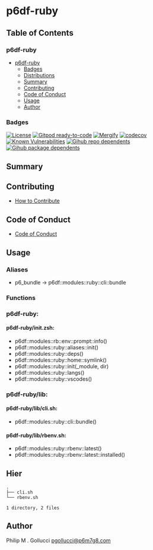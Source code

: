 # p6df-ruby

## Table of Contents


### p6df-ruby
- [p6df-ruby](#p6df-ruby)
  - [Badges](#badges)
  - [Distributions](#distributions)
  - [Summary](#summary)
  - [Contributing](#contributing)
  - [Code of Conduct](#code-of-conduct)
  - [Usage](#usage)
  - [Author](#author)

### Badges

[![License](https://img.shields.io/badge/License-Apache%202.0-yellowgreen.svg)](https://opensource.org/licenses/Apache-2.0)
[![Gitpod ready-to-code](https://img.shields.io/badge/Gitpod-ready--to--code-blue?logo=gitpod)](https://gitpod.io/#https://github.com/p6m7g8/p6df-ruby)
[![Mergify](https://img.shields.io/endpoint.svg?url=https://gh.mergify.io/badges/p6m7g8/p6df-ruby/&style=flat)](https://mergify.io)
[![codecov](https://codecov.io/gh/p6m7g8/p6df-ruby/branch/master/graph/badge.svg?token=14Yj1fZbew)](https://codecov.io/gh/p6m7g8/p6df-ruby)
[![Known Vulnerabilities](https://snyk.io/test/github/p6m7g8/p6df-ruby/badge.svg?targetFile=package.json)](https://snyk.io/test/github/p6m7g8/p6df-ruby?targetFile=package.json)
[![Gihub repo dependents](https://badgen.net/github/dependents-repo/p6m7g8/p6df-ruby)](https://github.com/p6m7g8/p6df-ruby/network/dependents?dependent_type=REPOSITORY)
[![Gihub package dependents](https://badgen.net/github/dependents-pkg/p6m7g8/p6df-ruby)](https://github.com/p6m7g8/p6df-ruby/network/dependents?dependent_type=PACKAGE)

## Summary

## Contributing

- [How to Contribute](CONTRIBUTING.md)

## Code of Conduct

- [Code of Conduct](https://github.com/p6m7g8/.github/blob/master/CODE_OF_CONDUCT.md)

## Usage


### Aliases

- p6_bundle -> p6df::modules::ruby::cli::bundle

### Functions

### p6df-ruby:

#### p6df-ruby/init.zsh:

- p6df::modules::rb::env::prompt::info()
- p6df::modules::ruby::aliases::init()
- p6df::modules::ruby::deps()
- p6df::modules::ruby::home::symlink()
- p6df::modules::ruby::init(_module, dir)
- p6df::modules::ruby::langs()
- p6df::modules::ruby::vscodes()


### p6df-ruby/lib:

#### p6df-ruby/lib/cli.sh:

- p6df::modules::ruby::cli::bundle()

#### p6df-ruby/lib/rbenv.sh:

- p6df::modules::ruby::rbenv::latest()
- p6df::modules::ruby::rbenv::latest::installed()



## Hier
```text
.
├── cli.sh
└── rbenv.sh

1 directory, 2 files
```
## Author

Philip M . Gollucci <pgollucci@p6m7g8.com>
